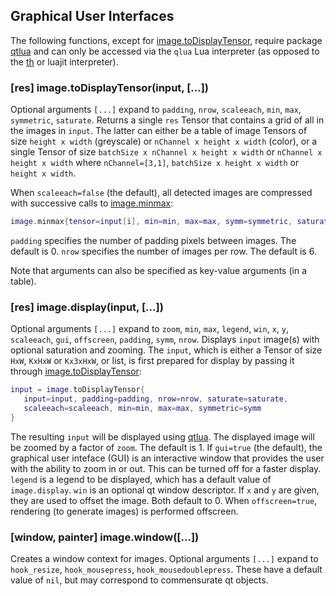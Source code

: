 <a name="image.grapicalinter"></a>
## Graphical User Interfaces ##
The following functions, except for [image.toDisplayTensor](#image.toDisplayTensor), 
require package [qtlua](https://github.com/torch/qtlua) and can only be 
accessed via the `qlua` Lua interpreter (as opposed to the 
[th](https://github.com/torch/trepl) or luajit interpreter).

<a name="image.toDisplayTensor"></a>
### [res] image.toDisplayTensor(input, [...]) ###
Optional arguments `[...]` expand to `padding`, `nrow`, `scaleeach`, `min`, `max`, `symmetric`, `saturate`.
Returns a single `res` Tensor that contains a grid of all in the images in `input`.
The latter can either be a table of image Tensors of size `height x width` (greyscale) or 
`nChannel x height x width` (color), 
or a single Tensor of size `batchSize x nChannel x height x width` or `nChannel x height x width` 
where `nChannel=[3,1]`, `batchSize x height x width` or `height x width`.

When `scaleeach=false` (the default), all detected images 
are compressed with successive calls to [image.minmax](simpletransform.md#image.minmax):
```lua
image.minmax{tensor=input[i], min=min, max=max, symm=symmetric, saturate=saturate}
```
`padding` specifies the number of padding pixels between images. The default is 0.
`nrow` specifies the number of images per row. The default is 6.

Note that arguments can also be specified as key-value arguments (in a table).

<a name="image.display"></a>
### [res] image.display(input, [...]) ###
Optional arguments `[...]` expand to `zoom`, `min`, `max`, `legend`, `win`, 
`x`, `y`, `scaleeach`, `gui`, `offscreen`, `padding`, `symm`, `nrow`.
Displays `input` image(s) with optional saturation and zooming. 
The `input`, which is either a Tensor of size `HxW`, `KxHxW` or `Kx3xHxW`, or list,
is first prepared for display by passing it through [image.toDisplayTensor](#image.toDisplayTensor):
```lua
input = image.toDisplayTensor{
   input=input, padding=padding, nrow=nrow, saturate=saturate, 
   scaleeach=scaleeach, min=min, max=max, symmetric=symm
}
```
The resulting `input` will be displayed using [qtlua](https://github.com/torch/qtlua).
The displayed image will be zoomed by a factor of `zoom`. The default is 1.
If `gui=true` (the default), the graphical user inteface (GUI) 
is an interactive window that provides the user with the ability to zoom in or out. 
This can be turned off for a faster display. `legend` is a legend to be displayed,
which has a default value of `image.display`. `win` is an optional qt window descriptor.
If `x` and `y` are given, they are used to offset the image. Both default to 0.
When `offscreen=true`, rendering (to generate images) is performed offscreen.

<a name="image.window"></a>
### [window, painter] image.window([...]) ###
Creates a window context for images. 
Optional arguments `[...]` expand to `hook_resize`, `hook_mousepress`, `hook_mousedoublepress`.
These have a default value of `nil`, but may correspond to commensurate qt objects.

